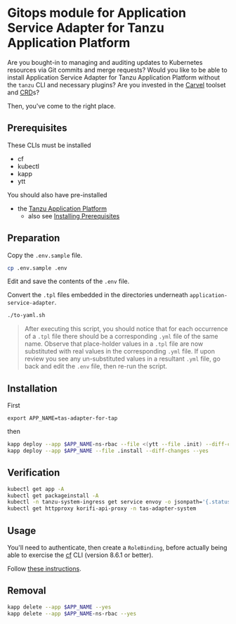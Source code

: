 # Gitops module for Application Service Adapter for Tanzu Application Platform

Are you bought-in to managing and auditing updates to Kubernetes resources via Git commits and merge requests?
Would you like to be able to install Application Service Adapter for Tanzu Application Platform without the `tanzu` CLI and necessary plugins?
Are you invested in the [Carvel](https://carvel.dev/) toolset and [CRD](https://carvel.dev/kapp-controller/docs/latest/app-spec/)s?

Then, you've come to the right place.


## Prerequisites

These CLIs must be installed

* cf
* kubectl
* kapp
* ytt

You should also have pre-installed

* the [Tanzu Application Platform](../application-platform)
  * also see [Installing Prerequisites](https://docs-staging.vmware.com/en/Application-Service-Adapter-for-VMware-Tanzu-Application-Platform/1.0/tas-adapter/GUID-install-prerequisites.html#installing-prerequisites-0)


## Preparation

Copy the `.env.sample` file.

```bash
cp .env.sample .env
```

Edit and save the contents of the `.env` file.

Convert the `.tpl` files embedded in the directories underneath `application-service-adapter`.

```bash
./to-yaml.sh
```
> After executing this script, you should notice that for each occurrence of a `.tpl` file there should be a corresponding `.yml` file of the same name.  Observe that place-holder values in a `.tpl` file are now substituted with real values in the corresponding `.yml` file.  If upon review you see any un-substituted values in a resultant `.yml` file, go back and edit the `.env` file, then re-run the script.


## Installation

First

```
export APP_NAME=tas-adapter-for-tap
```

then

```bash
kapp deploy --app $APP_NAME-ns-rbac --file <(ytt --file .init) --diff-changes --yes
kapp deploy --app $APP_NAME --file .install --diff-changes --yes
```


## Verification

```bash
kubectl get app -A
kubectl get packageinstall -A
kubectl -n tanzu-system-ingress get service envoy -o jsonpath='{.status.loadBalancer.ingress[*].ip}'
kubectl get httpproxy korifi-api-proxy -n tas-adapter-system
```


## Usage

You'll need to authenticate, then create a `RoleBinding`, before actually being able to exercise the [cf](https://docs.cloudfoundry.org/cf-cli/install-go-cli.html) CLI (version 8.6.1 or better).

Follow [these instructions](https://docs-staging.vmware.com/en/Application-Service-Adapter-for-VMware-Tanzu-Application-Platform/1.0/tas-adapter/GUID-install.html#assign-the-admin-role-to-a-user).


## Removal

```bash
kapp delete --app $APP_NAME --yes
kapp delete --app $APP_NAME-ns-rbac --yes
```
